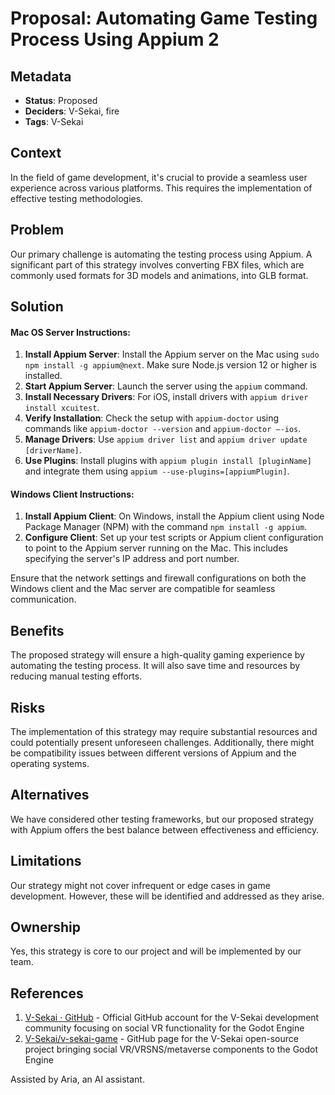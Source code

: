 # Proposal: Automating Game Testing Process Using Appium 2

## Metadata

- **Status**: Proposed
- **Deciders**: V-Sekai, fire
- **Tags**: V-Sekai

## Context

In the field of game development, it's crucial to provide a seamless user experience across various platforms. This requires the implementation of effective testing methodologies.

## Problem

Our primary challenge is automating the testing process using Appium. A significant part of this strategy involves converting FBX files, which are commonly used formats for 3D models and animations, into GLB format.

## Solution

#### Mac OS Server Instructions:

1. **Install Appium Server**: Install the Appium server on the Mac using `sudo npm install -g appium@next`. Make sure Node.js version 12 or higher is installed.
2. **Start Appium Server**: Launch the server using the `appium` command.
3. **Install Necessary Drivers**: For iOS, install drivers with `appium driver install xcuitest`.
4. **Verify Installation**: Check the setup with `appium-doctor` using commands like `appium-doctor --version` and `appium-doctor —-ios`.
5. **Manage Drivers**: Use `appium driver list` and `appium driver update [driverName]`.
6. **Use Plugins**: Install plugins with `appium plugin install [pluginName]` and integrate them using `appium --use-plugins=[appiumPlugin]`.

#### Windows Client Instructions:

1. **Install Appium Client**: On Windows, install the Appium client using Node Package Manager (NPM) with the command `npm install -g appium`.
2. **Configure Client**: Set up your test scripts or Appium client configuration to point to the Appium server running on the Mac. This includes specifying the server's IP address and port number.

Ensure that the network settings and firewall configurations on both the Windows client and the Mac server are compatible for seamless communication.

## Benefits

The proposed strategy will ensure a high-quality gaming experience by automating the testing process. It will also save time and resources by reducing manual testing efforts.

## Risks

The implementation of this strategy may require substantial resources and could potentially present unforeseen challenges. Additionally, there might be compatibility issues between different versions of Appium and the operating systems.

## Alternatives

We have considered other testing frameworks, but our proposed strategy with Appium offers the best balance between effectiveness and efficiency.

## Limitations

Our strategy might not cover infrequent or edge cases in game development. However, these will be identified and addressed as they arise.

## Ownership

Yes, this strategy is core to our project and will be implemented by our team.

## References

1. [V-Sekai · GitHub](https://github.com/v-sekai) - Official GitHub account for the V-Sekai development community focusing on social VR functionality for the Godot Engine
2. [V-Sekai/v-sekai-game](https://github.com/v-sekai/v-sekai-game) - GitHub page for the V-Sekai open-source project bringing social VR/VRSNS/metaverse components to the Godot Engine

Assisted by Aria, an AI assistant.
